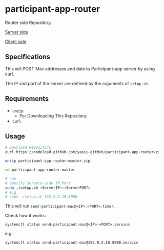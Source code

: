 # participant-app-router

Router side Repository.

[Server side](https://github.com/higuruchi/participant-app)

[Client side](https://github.com/yassi-github/participant-app-client)


## Specifications

This will POST Mac addresses and date to Participant-app server by using curl.

The IP and port of the server are defined by the arguments of `setup.sh`.


## Requirements

- `unzip`
    - For Downloading This Repository.
- `curl`

## Usage

```bash
# Download Repository
curl https://codeload.github.com/yassi-github/participant-app-router/zip/refs/heads/master -o participant-app-router-master.zip

unzip participant-app-router-master.zip

cd participant-app-router-master

# run
# Specify Servere-side IP:Port
sudo ./setup.sh <ServerIP>:<ServerPORT>
# e.g.
# sudo ./setup.sh 192.0.2.10:8080
```

This will run `send-participant-mac@<IP>:<PORT>.timer`.  

Check how it works:

```
systemctl status send-participant-mac@<IP>:<PORT>.service
```

e.g. 

```
systemctl status send-participant-mac@192.0.2.10:8080.service
```
